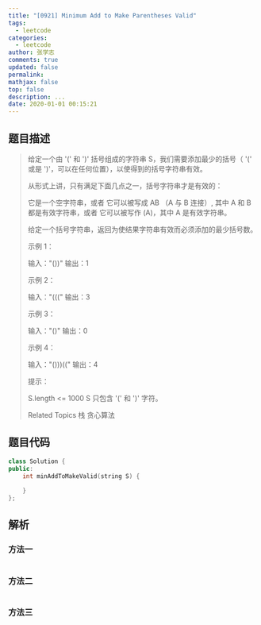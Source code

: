 ```yaml
---
title: "[0921] Minimum Add to Make Parentheses Valid"
tags:
  - leetcode
categories:
  - leetcode
author: 张学志
comments: true
updated: false
permalink:
mathjax: false
top: false
description: ...
date: 2020-01-01 00:15:21
---
```


## 题目描述

> 给定一个由 '(' 和 ')' 括号组成的字符串 S，我们需要添加最少的括号（ '(' 或是 ')'，可以在任何位置），以使得到的括号字符串有效。 
> 
> 从形式上讲，只有满足下面几点之一，括号字符串才是有效的： 
> 
> 
> 它是一个空字符串，或者 
> 它可以被写成 AB （A 与 B 连接）, 其中 A 和 B 都是有效字符串，或者 
> 它可以被写作 (A)，其中 A 是有效字符串。 
> 
> 
> 给定一个括号字符串，返回为使结果字符串有效而必须添加的最少括号数。 
> 
> 
> 
> 示例 1： 
> 
> 输入："())"
> 输出：1
> 
> 
> 示例 2： 
> 
> 输入："((("
> 输出：3
> 
> 
> 示例 3： 
> 
> 输入："()"
> 输出：0
> 
> 
> 示例 4： 
> 
> 输入："()))(("
> 输出：4 
> 
> 
> 
> 提示： 
> 
> 
> S.length <= 1000 
> S 只包含 '(' 和 ')' 字符。 
> 
> 
> 
> Related Topics 栈 贪心算法

## 题目代码

```cpp
class Solution {
public:
    int minAddToMakeValid(string S) {
        
    }
};
```

## 解析

### 方法一

```cpp

```

### 方法二

```cpp

```

### 方法三

```cpp

```

